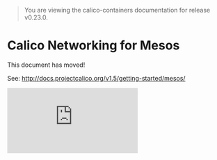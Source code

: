 > You are viewing the calico-containers documentation for release v0.23.0.

# Calico Networking for Mesos

This document has moved!

See: http://docs.projectcalico.org/v1.5/getting-started/mesos/

[![Analytics](https://calico-ga-beacon.appspot.com/UA-52125893-3/calico-containers/docs/mesos/README.md?pixel)](https://github.com/igrigorik/ga-beacon)
